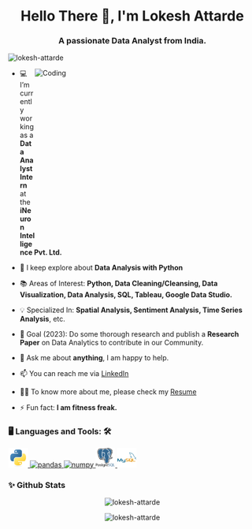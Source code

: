 <h1 align="center">Hello There 👋, I'm Lokesh Attarde</h1>
<h3 align="center">A passionate Data Analyst from India.</h3>

<p align="left"> <img src="https://komarev.com/ghpvc/?username=lokesh-attarde&label=Profile%20views&color=0e75b6&style=flat" alt="lokesh-attarde" /> </p>

<img align="right" alt="Coding" width="450" height="350" src="https://user-images.githubusercontent.com/84115928/142569072-22fdc7ac-5815-4e96-b84d-f918a85d47ec.gif">

- 💻 I’m currently working as a **Data Analyst Intern** at the **iNeuron Intelligence Pvt. Ltd.**

- 🌱 I keep explore about **Data Analysis with Python**

- 📚 Areas of Interest: **Python, Data Cleaning/Cleansing, Data Visualization, Data Analysis, SQL, Tableau, Google Data Studio.**

- 💡 Specialized In: **Spatial Analysis, Sentiment Analysis, Time Series Analysis**, etc.

- 🎯 Goal (2023): Do some thorough research and publish a **Research Paper** on Data Analytics to contribute in our Community.

- 💬 Ask me about **anything**, I am happy to help.

- 📫 You can reach me via [LinkedIn](https://www.linkedin.com/in/lokesh-attarde-145086141/)

- 👨‍💻 To know more about me, please check my [Resume](https://github.com/Lokesh-Attarde/Resume/blob/3e804ac8b22e392bb6c9b6724bb923419d1647eb/(GitHub)%20Lokesh%20Attarde%20Data%20Analyst%20Resume.pdf)

- ⚡ Fun fact: **I am fitness freak.**


<h3 align="left">🖥️ Languages and Tools: 🛠️</h3>
<p align="left"> 
    <a href="https://www.python.org" target="_blank"> <img src="https://github.com/devicons/devicon/blob/master/icons/python/python-original.svg" alt="python" width="40" height="40"/> </a>  
    <a href="https://pandas.pydata.org/" target="_blank"> <img src="https://pandas.pydata.org/static/img/pandas_secondary.svg" alt="pandas" width="40" height="40"/> </a> 
    <a href="https://numpy.org/" target="_blank"> <img src="https://user-images.githubusercontent.com/50221806/86498201-a8bd8680-bd39-11ea-9d08-66b610a8dc01.png" alt="numpy" width="40" height="40"/> </a>
    <a href="https://www.postgresql.org" target="_blank"> <img src="https://raw.githubusercontent.com/devicons/devicon/master/icons/postgresql/postgresql-original-wordmark.svg" alt="postgresql" width="40" height="40"/> </a>
    <a href="https://www.mysql.com/" target="_blank"> <img src="https://raw.githubusercontent.com/devicons/devicon/master/icons/mysql/mysql-original-wordmark.svg" alt="mysql" width="40" height="40"/> </a>

</p>
    

### ✨ Github Stats

<p float="left">
  <p align="center"> <img src="https://github-readme-streak-stats.herokuapp.com/?user=lokesh-attarde&show_icons=true&theme=gotham" alt="lokesh-attarde" width="500" />
  <p align="center"> <img src="https://github-readme-stats.vercel.app/api?username=lokesh-attarde&theme=radical&show_icons=true" alt="lokesh-attarde" width="500" />
</p>  

